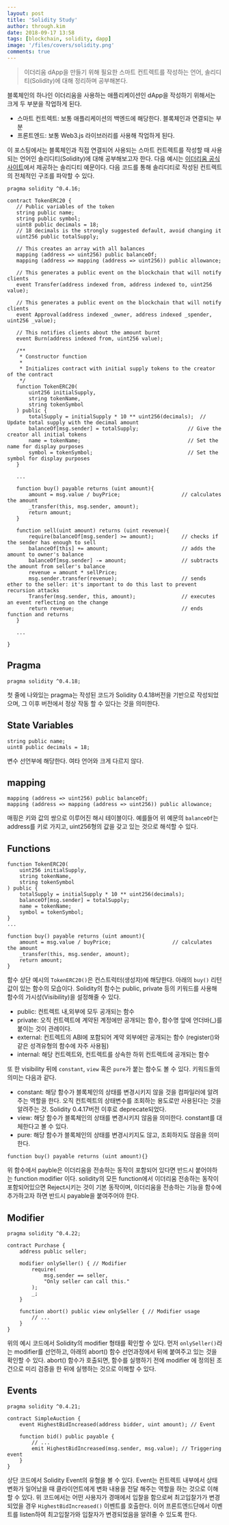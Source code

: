 ```yaml
---
layout: post
title: 'Solidity Study'
author: through.kim
date: 2018-09-17 13:58
tags: [blockchain, solidity, dapp]
image: '/files/covers/solidity.png'
comments: true
---
```


> 이더리움 dApp을 만들기 위해 필요한 스마트 컨트렉트를 작성하는 언어, 솔리디티(Solidity)에 대해 정리하며 공부해본다.

블록체인의 하나인 이더리움을 사용하는 애플리케이션인 dApp을 작성하기 위해서는 크게 두 부분을 작업하게 된다.

 - 스마트 컨트렉트: 보통 애플리케이션의 백엔드에 해당한다. 블록체인과 연결되는 부분
 - 프론트엔드: 보통 Web3.js 라이브러리를 사용해 작업하게 된다.
 
 이 포스팅에서는 블록체인과 직접 연결되어 사용되는 스마트 컨트렉트를 작성할 때 사용되는 언어인 솔리디티(Solidity)에 대해 공부해보고자 한다.
 다음 예시는 [이더리움 공식사이트](https://www.ethereum.org/)에서 제공하는 솔리디티 예문이다. 
 다음 코드를 통해 솔리디티로 작성된 컨트렉트의 전체적인 구조를 파악할 수 있다.
 
 ```
pragma solidity ^0.4.16;

contract TokenERC20 {
    // Public variables of the token
    string public name;
    string public symbol;
    uint8 public decimals = 18;
    // 18 decimals is the strongly suggested default, avoid changing it
    uint256 public totalSupply;

    // This creates an array with all balances
    mapping (address => uint256) public balanceOf;
    mapping (address => mapping (address => uint256)) public allowance;

    // This generates a public event on the blockchain that will notify clients
    event Transfer(address indexed from, address indexed to, uint256 value);
    
    // This generates a public event on the blockchain that will notify clients
    event Approval(address indexed _owner, address indexed _spender, uint256 _value);

    // This notifies clients about the amount burnt
    event Burn(address indexed from, uint256 value);

    /**
     * Constructor function
     *
     * Initializes contract with initial supply tokens to the creator of the contract
     */
    function TokenERC20(
        uint256 initialSupply,
        string tokenName,
        string tokenSymbol
    ) public {
        totalSupply = initialSupply * 10 ** uint256(decimals);  // Update total supply with the decimal amount
        balanceOf[msg.sender] = totalSupply;                // Give the creator all initial tokens
        name = tokenName;                                   // Set the name for display purposes
        symbol = tokenSymbol;                               // Set the symbol for display purposes
    }
    
    ...
    
    function buy() payable returns (uint amount){
        amount = msg.value / buyPrice;                    // calculates the amount
        _transfer(this, msg.sender, amount);
        return amount;
    }

    function sell(uint amount) returns (uint revenue){
        require(balanceOf[msg.sender] >= amount);         // checks if the sender has enough to sell
        balanceOf[this] += amount;                        // adds the amount to owner's balance
        balanceOf[msg.sender] -= amount;                  // subtracts the amount from seller's balance
        revenue = amount * sellPrice;
        msg.sender.transfer(revenue);                     // sends ether to the seller: it's important to do this last to prevent recursion attacks
        Transfer(msg.sender, this, amount);               // executes an event reflecting on the change
        return revenue;                                   // ends function and returns
    }
    
    ...
    
}
```

## Pragma
```
pragma solidity ^0.4.18;
```
첫 줄에 나와있는 pragma는 작성된 코드가 Solidity 0.4.18버전을 기반으로 작성되었으며, 그 이후 버전에서 정상 작동 할 수 있다는 것을 의미한다.

## State Variables
```
string public name;
uint8 public decimals = 18;
```
변수 선언부에 해당한다. 여타 언어와 크게 다르지 않다.

## mapping
```
mapping (address => uint256) public balanceOf;
mapping (address => mapping (address => uint256)) public allowance;
```
매핑은 키와 값의 쌍으로 이루어진 해시 테이블이다. 
예를들어 위 예문의 `balanceOf`는 address를 키로 가지고, uint256형의 값을 갖고 있는 것으로 해석할 수 있다.

## Functions
```
function TokenERC20(
    uint256 initialSupply,
    string tokenName,
    string tokenSymbol
) public {
    totalSupply = initialSupply * 10 ** uint256(decimals);  
    balanceOf[msg.sender] = totalSupply;                
    name = tokenName;                                   
    symbol = tokenSymbol;                               
}
...
    
function buy() payable returns (uint amount){
    amount = msg.value / buyPrice;                    // calculates the amount
    _transfer(this, msg.sender, amount);
    return amount;
}
```
함수 상단 예시의 `TokenERC20()`은 컨스트럭터(생성자)에 해당한다. 아래의 `buy()` 리턴값이 있는 함수의 모습이다.
Solidity의 함수는 public, private 등의 키워드를 사용해 함수의 가시성(Visibility)을 설정해줄 수 있다.

 - public: 컨트렉트 내,외부에 모두 공개되는 함수
 - private: 오직 컨트렉트에 계약된 계정에만 공개되는 함수, 함수명 앞에 언더바(_)를 붙이는 것이 관례이다.
 - external: 컨트렉트의 ABI에 포함되어 계약 외부에만 공개되는 함수 (register()와 같은 성격유형의 함수에 자주 사용됨)
 - internal: 해당 컨트렉트와, 컨트렉트를 상속한 하위 컨트렉트에 공개되는 함수
  
또 한 visibility 뒤에 `constant`, `view` 혹은 `pure`가 붙는 함수도 볼 수 있다. 키워드들의 의미는 다음과 같다.

 - constant: 해당 함수가 블록체인의 상태를 변경시키지 않을 것을 컴파일러에 알려주는 역할을 한다. 오직 컨트렉트의 상태변수를 조회하는 용도로만 사용된다는 것을 알려주는 것. Solidity 0.4.17버전 이후로 deprecate되었다.
 - view: 해당 함수가 블록체인의 상태를 변경시키지 않음을 의미한다. constant를 대체한다고 볼 수 있다. 
 - pure: 해당 함수가 블록체인의 상태를 변경시키지도 않고, 조회하지도 않음을 의미한다.

```
function buy() payable returns (uint amount){}
```
위 함수에서 payble은 이더리움을 전송하는 동작이 포함되어 있다면 반드시 붙어야하는 function modifier 이다.
solidity의 모든 function에서 이더리움 전송하는 동작이 포함되어있으면 Reject시키는 것이 기본 동작이며, 
이더리움을 전송하는 기능을 함수에 추가하고자 하면 반드시 payable을 붙여주어야 한다.

## Modifier
```
pragma solidity ^0.4.22;

contract Purchase {
    address public seller;

    modifier onlySeller() { // Modifier
        require(
            msg.sender == seller,
            "Only seller can call this."
        );
        _;
    }

    function abort() public view onlySeller { // Modifier usage
        // ...
    }
}
```
위의 예시 코드에서 Solidity의 modifier 형태를 확인할 수 있다. 
먼저 `onlySeller()`라는 modifier를 선언하고, 아래의 abort() 함수 선언과정에서 뒤에 붙여주고 있는 것을 확인할 수 있다.
abort() 함수가 호출되면, 함수를 실행하기 전에 modifier 에 정의된 조건으로 미리 검증을 한 뒤에 실행하는 것으로 이해할 수 있다.
 
## Events
```
pragma solidity ^0.4.21;

contract SimpleAuction {
    event HighestBidIncreased(address bidder, uint amount); // Event

    function bid() public payable {
        // ...
        emit HighestBidIncreased(msg.sender, msg.value); // Triggering event
    }
}
```
상단 코드에서 Solidity Event의 유형을 볼 수 있다. 
Event는 컨트렉트 내부에서 상태변화가 일어났을 때 클라이언트에게 변화 내용을 전달 해주는 역할을 하는 것으로 이해할 수 있다.
위 코드에서는 어떤 사용자가 경매에서 입찰을 함으로써 최고입찰가가 변경되었을 경우 `HighestBidIncreased()` 이벤트를 호출한다.
이어 프론트엔드단에서 이벤트를 listen하여 최고입찰가와 입찰자가 변경되었음을 알려줄 수 있도록 한다. 